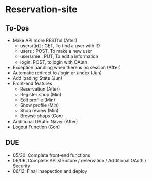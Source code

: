 # Reservation-site

## To-Dos

- Make API more RESTful (After)
  - users/[id] : GET, To find a user with ID
  - users : POST, To make a new user
  - users/me : PUT, To edit a information
  - login: POST, to login with OAuth
- Exception handling when there is no session (After)
- Automatic redirect to /login or /index (Jun)
- Add loading State (Jun)
- Front-end features
  - Reservation (After)
  - Register shop (Min)
  - Edit profile (Min)
  - Show profile (Min)
  - Shop review (Min)
  - Browse shops (Gon)
- Additional OAuth: Naver (After)
- Logout Function (Gon)

## DUE

- 05/30: Complete front-end functions
- 06/06: Complete API structure / reservation / Additional OAuth / Security
- 06/12: Final insepection and deploy
